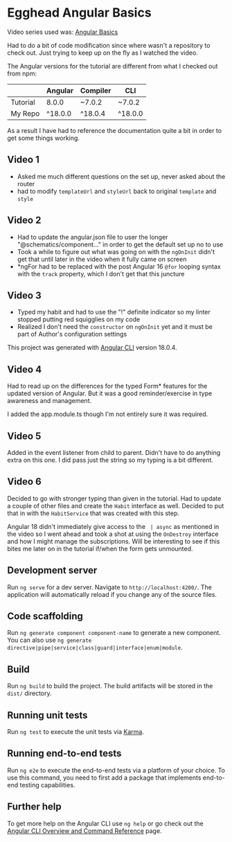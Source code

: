 # Egghead Angular Basics

Video series used was: [Angular Basics](https://egghead.io/courses/angular-basics-888f)

Had to do a bit of code modification since where wasn't a repository to check out.  Just trying to keep up on the fly as I watched the video.

The Angular versions for the tutorial are different from what I checked out from npm:

|          | Angular | Compiler | CLI    |
|----------|---------|----------|--------|
| Tutorial | 8.0.0   | ~7.0.2   | ~7.0.2 |
| My Repo  | ^18.0.0 | ^18.0.4  | ^18.0.0|

As a result I have had to reference the documentation quite a bit in order to get some things working.

## Video 1
* Asked me much different questions on the set up, never asked about the router
* had to modify `templateUrl` and `styleUrl` back to original `template` and `style`

## Video 2
* Had to update the angular.json file to user the longer "@schematics/component..." in order to get the default set up no to use
* Took a while to figure out what was going on with the `ngOnInit` didn't get that until later in the video when it fully came on screen
* *ngFor had to be replaced with the post Angular 16 `@for` looping syntax with the `track` property, which I don't get that this juncture

## Video 3
* Typed my habit and had to use the "!" definite indicator so my linter stopped putting red squigglies on my code
* Realized I don't need the `constructor` on `ngOnInit` yet and it must be part of Author's configuration settings

This project was generated with [Angular CLI](https://github.com/angular/angular-cli) version 18.0.4.

## Video 4

Had to read up on the differences for the typed Form* features for the updated version of Angular.   But it was a good reminder/exercise in type awareness and management.  

I added the app.module.ts though I'm not entirely sure it was required.

## Video 5
Added in the event listener from child to parent.  Didn't have to do anything extra on this one.  I did pass just the string so my typing is a bit different.

## Video 6
Decided to go with stronger typing than given in the tutorial.  Had to update a couple of other files and create the `Habit` interface as well.  Decided to put that in with the `HabitService` that was created with this step.

Angular 18 didn't immediately give access to the ` | async` as mentioned in the video so I went ahead and took a shot at using the `OnDestroy` interface and how I might manage the subscriptions.  Will be interesting to see if this bites me later on in the tutorial if/when the form gets unmounted.  

## Development server

Run `ng serve` for a dev server. Navigate to `http://localhost:4200/`. The application will automatically reload if you change any of the source files.

## Code scaffolding

Run `ng generate component component-name` to generate a new component. You can also use `ng generate directive|pipe|service|class|guard|interface|enum|module`.

## Build

Run `ng build` to build the project. The build artifacts will be stored in the `dist/` directory.

## Running unit tests

Run `ng test` to execute the unit tests via [Karma](https://karma-runner.github.io).

## Running end-to-end tests

Run `ng e2e` to execute the end-to-end tests via a platform of your choice. To use this command, you need to first add a package that implements end-to-end testing capabilities.

## Further help

To get more help on the Angular CLI use `ng help` or go check out the [Angular CLI Overview and Command Reference](https://angular.dev/tools/cli) page.
